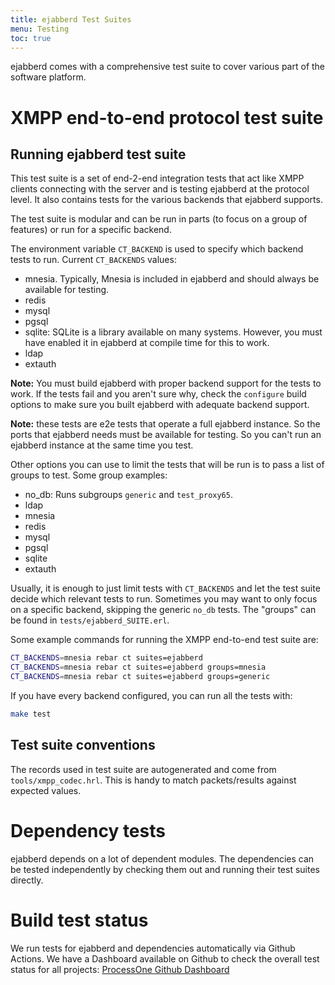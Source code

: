 ```yaml
---
title: ejabberd Test Suites
menu: Testing
toc: true
---
```


ejabberd comes with a comprehensive test suite to cover various part of
the software platform.

# XMPP end-to-end protocol test suite

## Running ejabberd test suite

This test suite is a set of end-2-end integration tests that act like XMPP
clients connecting with the server and is testing ejabberd at the protocol
level.  It also contains tests for the various backends that ejabberd supports.

The test suite is modular and can be run in parts (to focus on a group
of features) or run for a specific backend.

The environment variable `CT_BACKEND` is used to specify which backend tests to
run. Current `CT_BACKENDS` values:

- mnesia. Typically, Mnesia is included in ejabberd and should
  always be available for testing.
- redis
- mysql
- pgsql
- sqlite: SQLite is a library available on many systems. However, you must have
  enabled it in ejabberd at compile time for this to work.
- ldap
- extauth

**Note:** You must build ejabberd with proper backend support for the tests to
work. If the tests fail and you aren't sure why, check the `configure` build
options to make sure you built ejabberd with adequate backend support.

**Note:** these tests are e2e tests that operate a full ejabberd instance.  So
the ports that ejabberd needs must be available for testing.  So you can't run
an ejabberd instance at the same time you test.

Other options you can use to limit the tests that will be run is to pass a list
of groups to test. Some group examples:

- no_db: Runs subgroups `generic` and `test_proxy65`.
- ldap
- mnesia
- redis
- mysql
- pgsql
- sqlite
- extauth

Usually, it is enough to just limit tests with `CT_BACKENDS` and let the test
suite decide which relevant tests to run. Sometimes you may want to only focus
on a specific backend, skipping the generic `no_db` tests.  The "groups" can be
found in `tests/ejabberd_SUITE.erl`.

Some example commands for running the XMPP end-to-end test suite are:

~~~ bash
CT_BACKENDS=mnesia rebar ct suites=ejabberd
CT_BACKENDS=mnesia rebar ct suites=ejabberd groups=mnesia
CT_BACKENDS=mnesia rebar ct suites=ejabberd groups=generic
~~~

If you have every backend configured, you can run all the tests with:

~~~ bash
make test
~~~

## Test suite conventions

The records used in test suite are autogenerated and come from
`tools/xmpp_codec.hrl`. This is handy to match packets/results against expected
values.

# Dependency tests

ejabberd depends on a lot of dependent modules. The dependencies can be tested
independently by checking them out and running their test suites directly.

# Build test status

We run tests for ejabberd and dependencies automatically via Github Actions. We
have a Dashboard available on Github to check the overall test status for all
projects: [ProcessOne Github Dashboard](https://processone.github.io/)
